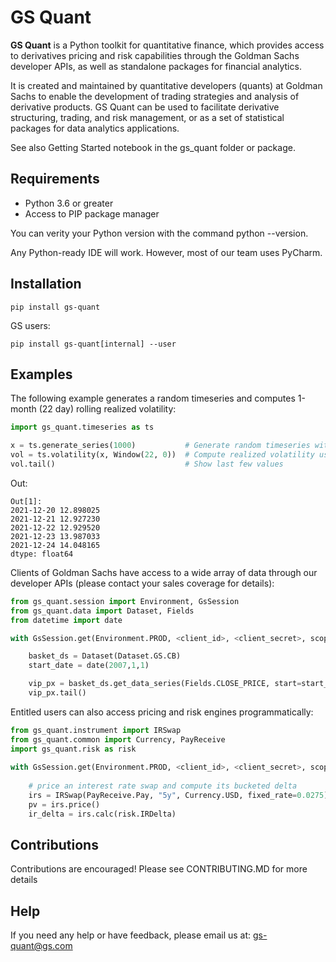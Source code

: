 # GS Quant

**GS Quant** is a Python toolkit for quantitative finance, which provides access to derivatives pricing and risk capabilities through the Goldman Sachs developer APIs, as well as standalone packages for financial analytics.

It is created and maintained by quantitative developers (quants) at Goldman Sachs to enable the development of trading strategies and analysis of derivative products. GS Quant can be used to facilitate derivative structuring, trading, and risk management, or as a set of statistical packages for data analytics applications.

See also Getting Started notebook in the gs_quant folder or package.

## Requirements

* Python 3.6 or greater
* Access to PIP package manager

You can verity your Python version with the command python --version.

Any Python-ready IDE will work. However, most of our team uses PyCharm.

## Installation
```
pip install gs-quant
```
GS users: 
```
pip install gs-quant[internal] --user
```

## Examples

The following example generates a random timeseries and computes 1-month (22 day) rolling realized volatility:

```python
import gs_quant.timeseries as ts

x = ts.generate_series(1000)           # Generate random timeseries with 1000 observations
vol = ts.volatility(x, Window(22, 0))  # Compute realized volatility using a window of 22 and a ramp up value of 0
vol.tail()                             # Show last few values
```

Out:
```
Out[1]:
2021-12-20 12.898025
2021-12-21 12.927230
2021-12-22 12.929520
2021-12-23 13.987033
2021-12-24 14.048165
dtype: float64
```

Clients of Goldman Sachs have access to a wide array of data through our developer APIs (please contact your sales coverage for details):

```python
from gs_quant.session import Environment, GsSession
from gs_quant.data import Dataset, Fields
from datetime import date

with GsSession.get(Environment.PROD, <client_id>, <client_secret>, scopes=('read_product_data')):

    basket_ds = Dataset(Dataset.GS.CB)
    start_date = date(2007,1,1)

    vip_px = basket_ds.get_data_series(Fields.CLOSE_PRICE, start=start_date, ticker='GSTHHVIP')
    vip_px.tail()
```

Entitled users can also access pricing and risk engines programmatically:

```python
from gs_quant.instrument import IRSwap
from gs_quant.common import Currency, PayReceive
import gs_quant.risk as risk
 
with GsSession.get(Environment.PROD, <client_id>, <client_secret>, scopes=('read_product_data','run_analytics')):
     
    # price an interest rate swap and compute its bucketed delta
    irs = IRSwap(PayReceive.Pay, "5y", Currency.USD, fixed_rate=0.0275)
    pv = irs.price()
    ir_delta = irs.calc(risk.IRDelta)
```

## Contributions

Contributions are encouraged! Please see CONTRIBUTING.MD for more details

## Help
If you need any help or have feedback, please email us at: gs-quant@gs.com

